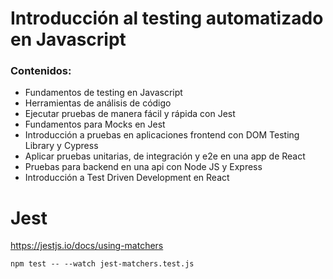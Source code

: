 # Introducción al testing automatizado en Javascript

### Contenidos:

- Fundamentos de testing en Javascript
- Herramientas de análisis de código
- Ejecutar pruebas de manera fácil y rápida con Jest
- Fundamentos para Mocks en Jest
- Introducción a pruebas en aplicaciones frontend con DOM Testing Library y Cypress
- Aplicar pruebas unitarias, de integración y e2e en una app de React
- Pruebas para backend en una api con Node JS y Express
- Introducción a Test Driven Development en React

# Jest

https://jestjs.io/docs/using-matchers

```
npm test -- --watch jest-matchers.test.js
```